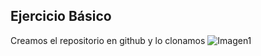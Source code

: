 ## Ejercicio Básico

Creamos el repositorio en github y lo clonamos
![Imagen1](https://user-images.githubusercontent.com/71442834/93571251-7adcfb00-f994-11ea-8c4f-09185714642d.png)
